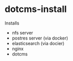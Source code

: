 # dotcms-install

Installs
- nfs server 
- postres server (via docker)
- elasticsearch (via docier)
- nginx
- dotcms
